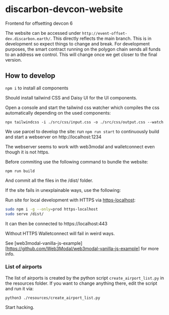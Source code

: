 # discarbon-devcon-website
Frontend for offsetting devcon 6

The website can be accessed under `http://event-offset-dev.discarbon.earth/`. This directly reflects the main branch. This is in development so expect things to change and break. For development purposes, the smart contract running on the polygon chain sends all funds to an address we control. This will change once we get closer to the final version.


## How to develop

`npm i` to install all components

Should install tailwind CSS and Daisy UI for the UI components.

Open a console and start the tailwind css watcher which compiles the css automatically depending on the used components:

`npx tailwindcss -i ./src/css/input.css -o ./src/css/output.css --watch`

We use parcel to develop the site:
run
`npm run start` to continuously build and start a webserver on http://localhost:1234

The webserver seems to work with web3modal and walletconnect even though it is not https.

Before commiting use the following command to bundle the website:

`npm run build`

And commit all the files in the /dist/ folder.


If the site fails in unexplainable ways, use the following:

Run site for local development with HTTPS via [https-localhost](https://github.com/daquinoaldo/https-localhost):
```sh
sudo npm i -g --only=prod https-localhost
sudo serve /dist/
```
It can then be connected to https://localhost:443

Without HTTPS Walletconnect will fail in weird ways.

See [web3modal-vanilla-js-example][https://github.com/Web3Modal/web3modal-vanilla-js-example] for more info.



### List of airports

The list of airports is created by the python script `create_airport_list.py` in the resources folder. If you want to change anything there, edit the script and run it via:

`python3 ./resources/create_airport_list.py`


Start hacking.
